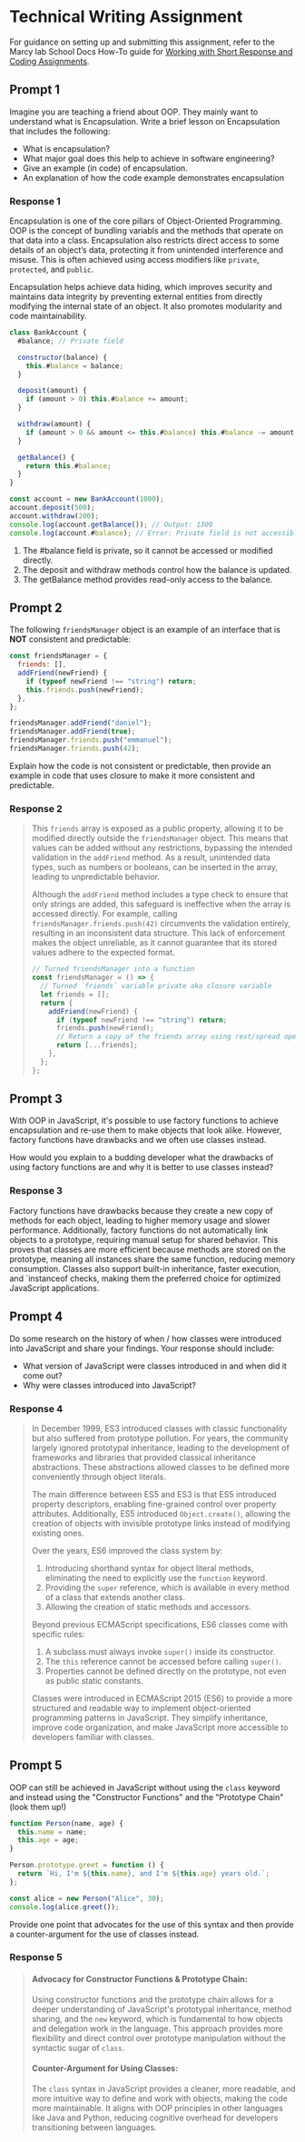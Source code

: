# Technical Writing Assignment

For guidance on setting up and submitting this assignment, refer to the Marcy lab School Docs How-To guide for [Working with Short Response and Coding Assignments](https://marcylabschool.gitbook.io/marcy-lab-school-docs/fullstack-curriculum/how-tos/working-with-assignments#how-to-work-on-assignments).

## Prompt 1

Imagine you are teaching a friend about OOP. They mainly want to understand what is Encapsulation. Write a brief lesson on Encapsulation that includes the following:

- What is encapsulation?
- What major goal does this help to achieve in software engineering?
- Give an example (in code) of encapsulation.
- An explanation of how the code example demonstrates encapsulation

### Response 1

Encapsulation is one of the core pillars of Object-Oriented Programming.
OOP is the concept of bundling variabls and the methods
that operate on that data into a class. Encapsulation
also restricts direct access to some details of an object’s data, protecting
it from unintended interference and misuse. This is often achieved using access
modifiers like `private`, `protected`, and `public`.

Encapsulation helps achieve data hiding, which improves security and maintains
data integrity by preventing external entities from directly modifying the internal
state of an object. It also promotes modularity and code maintainability.

```js
class BankAccount {
  #balance; // Private field

  constructor(balance) {
    this.#balance = balance;
  }

  deposit(amount) {
    if (amount > 0) this.#balance += amount;
  }

  withdraw(amount) {
    if (amount > 0 && amount <= this.#balance) this.#balance -= amount;
  }

  getBalance() {
    return this.#balance;
  }
}

const account = new BankAccount(1000);
account.deposit(500);
account.withdraw(200);
console.log(account.getBalance()); // Output: 1300
console.log(account.#balance); // Error: Private field is not accessible
```

1. The #balance field is private, so it cannot be accessed or modified directly.
2. The deposit and withdraw methods control how the balance is updated.
3. The getBalance method provides read-only access to the balance.

## Prompt 2

The following `friendsManager` object is an example of an interface that is **NOT** consistent and predictable:

```js
const friendsManager = {
  friends: [],
  addFriend(newFriend) {
    if (typeof newFriend !== "string") return;
    this.friends.push(newFriend);
  },
};

friendsManager.addFriend("daniel");
friendsManager.addFriend(true);
friendsManager.friends.push("emmanuel");
friendsManager.friends.push(42);
```

Explain how the code is not consistent or predictable, then provide an example in code that uses closure to make it more consistent and predictable.

### Response 2

> This `friends` array is exposed as a public property, allowing it to be modified directly outside the `friendsManager` object. This means that values can be added without any restrictions, bypassing the intended validation in the `addFriend` method. As a result, unintended data types, such as numbers or booleans, can be inserted in the array, leading to unpredictable behavior.
>
> Although the `addFriend` method includes a type check to ensure that only strings are added, this safeguard is ineffective when the array is accessed directly. For example, calling `friendsManager.friends.push(42)` circumvents the validation entirely, resulting in an inconsistent data structure. This lack of enforcement makes the object unreliable, as it cannot guarantee that its stored values adhere to the expected format.
>
> ```js
> // Turned friendsManager into a function
> const friendsManager = () => {
>   // Turned `friends` variable private aka closure variable
>   let friends = [];
>   return {
>     addFriend(newFriend) {
>       if (typeof newFriend !== "string") return;
>       friends.push(newFriend);
>       // Return a copy of the friends array using rest/spread operator
>       return [...friends];
>     },
>   };
> };
> ```

## Prompt 3

With OOP in JavaScript, it's possible to use factory functions to achieve encapsulation and re-use them to make objects that look alike. However, factory functions have drawbacks and we often use classes instead.

How would you explain to a budding developer what the drawbacks of using factory functions are and why it is better to use classes instead?

### Response 3

Factory functions have drawbacks because they create a new copy of methods for each object,
leading to higher memory usage and slower performance. Additionally, factory functions do not
automatically link objects to a prototype, requiring manual setup for shared behavior. This proves that classes are more efficient
because methods are stored on the prototype, meaning all instances share the same function, reducing
memory consumption. Classes also support built-in inheritance, faster execution, and `instanceof checks,
making them the preferred choice for optimized JavaScript applications.

## Prompt 4

Do some research on the history of when / how classes were introduced into JavaScript and share your findings. Your response should include:

- What version of JavaScript were classes introduced in and when did it come out?
- Why were classes introduced into JavaScript?

### Response 4

> In December 1999, ES3 introduced classes with classic functionality but also suffered from prototype pollution. For years, the community largely ignored prototypal inheritance, leading to the development of frameworks and libraries that provided classical inheritance abstractions. These abstractions allowed classes to be defined more conveniently through object literals.
>
> The main difference between ES5 and ES3 is that ES5 introduced property descriptors, enabling fine-grained control over property attributes. Additionally, ES5 introduced `Object.create()`, allowing the creation of objects with invisible prototype links instead of modifying existing ones.
>
> Over the years, ES6 improved the class system by:
>
> 1. Introducing shorthand syntax for object literal methods, eliminating the need to explicitly use the `function` keyword.
> 2. Providing the `super` reference, which is available in every method of a class that extends another class.
> 3. Allowing the creation of static methods and accessors.
>
> Beyond previous ECMAScript specifications, ES6 classes come with specific rules:
>
> 1. A subclass must always invoke `super()` inside its constructor.
> 2. The `this` reference cannot be accessed before calling `super()`.
> 3. Properties cannot be defined directly on the prototype, not even as public static constants.
>
> Classes were introduced in ECMAScript 2015 (ES6) to provide a more structured and readable way to implement object-oriented programming patterns in JavaScript. They simplify inheritance, improve code organization, and make JavaScript more accessible to developers familiar with classes.

## Prompt 5

OOP can still be achieved in JavaScript without using the `class` keyword and instead using the "Constructor Functions" and the "Prototype Chain" (look them up!)

```js
function Person(name, age) {
  this.name = name;
  this.age = age;
}

Person.prototype.greet = function () {
  return `Hi, I'm ${this.name}, and I'm ${this.age} years old.`;
};

const alice = new Person("Alice", 30);
console.log(alice.greet());
```

Provide one point that advocates for the use of this syntax and then provide a counter-argument for the use of classes instead.

### Response 5

> #### Advocacy for Constructor Functions & Prototype Chain:
>
> Using constructor functions and the prototype chain allows for a deeper understanding of JavaScript's prototypal inheritance, method sharing, and the `new` keyword, which is fundamental to how objects and delegation work in the language. This approach provides more flexibility and direct control over prototype manipulation without the syntactic sugar of `class`.
>
> #### Counter-Argument for Using Classes:
>
> The `class` syntax in JavaScript provides a cleaner, more readable, and more intuitive way to define and work with objects, making the code more maintainable. It aligns with OOP principles in other languages like Java and Python, reducing cognitive overhead for developers transitioning between languages.
